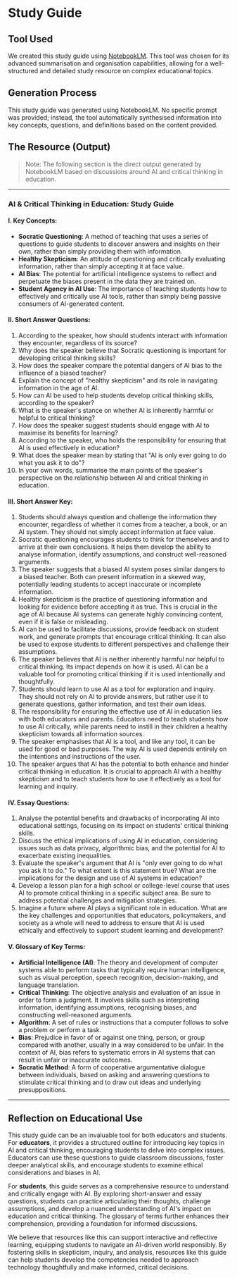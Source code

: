 # Study Guide

## Tool Used
We created this study guide using [NotebookLM](https://notebooklm.google.com/). This tool was chosen for its advanced summarisation and organisation capabilities, allowing for a well-structured and detailed study resource on complex educational topics.

## Generation Process
This study guide was generated using NotebookLM. No specific prompt was provided; instead, the tool automatically synthesised information into key concepts, questions, and definitions based on the content provided.

## The Resource (Output)

> Note:
> The following section is the direct output generated by NotebookLM based on discussions around AI and critical thinking in education.

---

### AI & Critical Thinking in Education: Study Guide

#### I. Key Concepts:
- **Socratic Questioning**: A method of teaching that uses a series of questions to guide students to discover answers and insights on their own, rather than simply providing them with information.
- **Healthy Skepticism**: An attitude of questioning and critically evaluating information, rather than simply accepting it at face value.
- **AI Bias**: The potential for artificial intelligence systems to reflect and perpetuate the biases present in the data they are trained on.
- **Student Agency in AI Use**: The importance of teaching students how to effectively and critically use AI tools, rather than simply being passive consumers of AI-generated content.

#### II. Short Answer Questions:
1. According to the speaker, how should students interact with information they encounter, regardless of its source?
2. Why does the speaker believe that Socratic questioning is important for developing critical thinking skills?
3. How does the speaker compare the potential dangers of AI bias to the influence of a biased teacher?
4. Explain the concept of "healthy skepticism" and its role in navigating information in the age of AI.
5. How can AI be used to help students develop critical thinking skills, according to the speaker?
6. What is the speaker's stance on whether AI is inherently harmful or helpful to critical thinking?
7. How does the speaker suggest students should engage with AI to maximise its benefits for learning?
8. According to the speaker, who holds the responsibility for ensuring that AI is used effectively in education?
9. What does the speaker mean by stating that "AI is only ever going to do what you ask it to do"?
10. In your own words, summarise the main points of the speaker's perspective on the relationship between AI and critical thinking in education.

#### III. Short Answer Key:
1. Students should always question and challenge the information they encounter, regardless of whether it comes from a teacher, a book, or an AI system. They should not simply accept information at face value.
2. Socratic questioning encourages students to think for themselves and to arrive at their own conclusions. It helps them develop the ability to analyse information, identify assumptions, and construct well-reasoned arguments.
3. The speaker suggests that a biased AI system poses similar dangers to a biased teacher. Both can present information in a skewed way, potentially leading students to accept inaccurate or incomplete information.
4. Healthy skepticism is the practice of questioning information and looking for evidence before accepting it as true. This is crucial in the age of AI because AI systems can generate highly convincing content, even if it is false or misleading.
5. AI can be used to facilitate discussions, provide feedback on student work, and generate prompts that encourage critical thinking. It can also be used to expose students to different perspectives and challenge their assumptions.
6. The speaker believes that AI is neither inherently harmful nor helpful to critical thinking. Its impact depends on how it is used. AI can be a valuable tool for promoting critical thinking if it is used intentionally and thoughtfully.
7. Students should learn to use AI as a tool for exploration and inquiry. They should not rely on AI to provide answers, but rather use it to generate questions, gather information, and test their own ideas.
8. The responsibility for ensuring the effective use of AI in education lies with both educators and parents. Educators need to teach students how to use AI critically, while parents need to instill in their children a healthy skepticism towards all information sources.
9. The speaker emphasises that AI is a tool, and like any tool, it can be used for good or bad purposes. The way AI is used depends entirely on the intentions and instructions of the user.
10. The speaker argues that AI has the potential to both enhance and hinder critical thinking in education. It is crucial to approach AI with a healthy skepticism and to teach students how to use it effectively as a tool for learning and inquiry.

#### IV. Essay Questions:
1. Analyse the potential benefits and drawbacks of incorporating AI into educational settings, focusing on its impact on students' critical thinking skills.
2. Discuss the ethical implications of using AI in education, considering issues such as data privacy, algorithmic bias, and the potential for AI to exacerbate existing inequalities.
3. Evaluate the speaker's argument that AI is "only ever going to do what you ask it to do." To what extent is this statement true? What are the implications for the design and use of AI systems in education?
4. Develop a lesson plan for a high school or college-level course that uses AI to promote critical thinking in a specific subject area. Be sure to address potential challenges and mitigation strategies.
5. Imagine a future where AI plays a significant role in education. What are the key challenges and opportunities that educators, policymakers, and society as a whole will need to address to ensure that AI is used ethically and effectively to support student learning and development?

#### V. Glossary of Key Terms:
- **Artificial Intelligence (AI)**: The theory and development of computer systems able to perform tasks that typically require human intelligence, such as visual perception, speech recognition, decision-making, and language translation.
- **Critical Thinking**: The objective analysis and evaluation of an issue in order to form a judgment. It involves skills such as interpreting information, identifying assumptions, recognising biases, and constructing well-reasoned arguments.
- **Algorithm**: A set of rules or instructions that a computer follows to solve a problem or perform a task.
- **Bias**: Prejudice in favor of or against one thing, person, or group compared with another, usually in a way considered to be unfair. In the context of AI, bias refers to systematic errors in AI systems that can result in unfair or inaccurate outcomes.
- **Socratic Method**: A form of cooperative argumentative dialogue between individuals, based on asking and answering questions to stimulate critical thinking and to draw out ideas and underlying presuppositions.

---

## Reflection on Educational Use
This study guide can be an invaluable tool for both educators and students. For **educators**, it provides a structured outline for introducing key topics in AI and critical thinking, encouraging students to delve into complex issues. Educators can use these questions to guide classroom discussions, foster deeper analytical skills, and encourage students to examine ethical considerations and biases in AI.

For **students**, this guide serves as a comprehensive resource to understand and critically engage with AI. By exploring short-answer and essay questions, students can practice articulating their thoughts, challenge assumptions, and develop a nuanced understanding of AI's impact on education and critical thinking. The glossary of terms further enhances their comprehension, providing a foundation for informed discussions.

We believe that resources like this can support interactive and reflective learning, equipping students to navigate an AI-driven world responsibly. By fostering skills in skepticism, inquiry, and analysis, resources like this guide can help students develop the competencies needed to approach technology thoughtfully and make informed, critical decisions.
